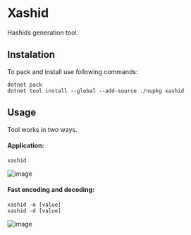 # Xashid
Hashids generation tool.
## Instalation
To pack and install use following commands:
```
dotnet pack
dotnet tool install --global --add-source ./nupkg xashid
```

## Usage
Tool works in two ways.

#### Application:
```
xashid
```
![image](https://user-images.githubusercontent.com/48183905/202826710-22cc56dc-12f4-4787-a35c-ac95c7bd67a3.png)

#### Fast encoding and decoding:
```
xashid -e [value]
xashid -d [value]
```
![image](https://user-images.githubusercontent.com/48183905/202826816-1b153c00-f613-4a70-85a8-bc8b63e0ba7e.png)
